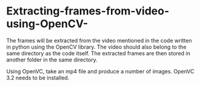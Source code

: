 # Extracting-frames-from-video-using-OpenCV-
The frames will be extracted from the video mentioned in the code written in python using the OpenCV library. The video should also belong to the same directory as the code itself. The extracted frames are then stored in another folder in the same directory. 

Using OpenVC, take an mp4 file and produce a number of images.
OpenVC 3.2 needs to be installed.
